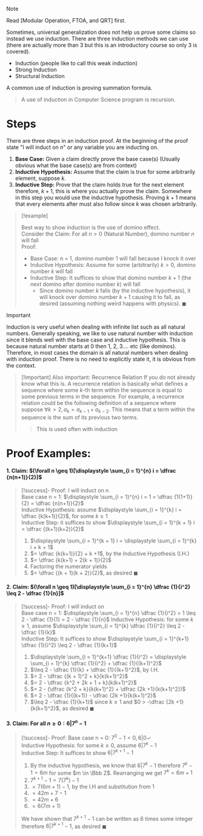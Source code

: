 


> [!note]
> Read [Modular Operation, FTOA, and QRT] first. 


Sometimes, universal generalization does not help us prove some claims so instead we use induction. There are three induction methods we can use (there are actually more than 3 but this is an introductory course so only 3 is covered). 
- Induction (people like to call this weak induction)
- Strong Induction 
- Structural Induction

A common use of induction is proving summation formula.

>A use of induction in Computer Science program is recursion.


# Steps
There are three steps in an induction proof. At the beginning of the proof state "I will induct on $n$" or any variable you are inducting on. 

1. **Base Case:** Given a claim directly prove the base case(s) (Usually obvious what the base case(s) are from context)
2. **Inductive Hypothesis:** Assume that the claim is true for some arbitrarily element, suppose $k$. 
3. **Inductive Step:** Prove that the claim holds true for the next element therefore, $k+1$, this is where you actually prove the claim. Somewhere in this step you would use the inductive hypothesis. Proving $k+1$ means that every elements after must also follow since $k$ was chosen arbitrarily. 


>[!example]
>
>Best way to show induction is the use of domino effect.<br>
>Consider the Claim: For all $n > 0$ (Natural Number), domino number $n$ will fall<br>
>Proof:
>- Base Case: n = 1, domino number 1 will fall because I knock it over
>- Inductive Hypothesis: Assume for some (arbitrarily) $k > 0$, domino number $k$ will fall
>- Inductive Step: It suffices to show that domino number $k+1$ (the next domino after domino number $k$) will fall 
>	- Since domino number $k$ falls (by the inductive hypothesis), it will knock over domino number $k+1$ causing it to fall, as desired (assuming nothing weird happens with physics). $\blacksquare$

>[!important]
>Induction is very useful when dealing with infinite list such as all natural numbers. Generally speaking, we like to use natural number with induction since it blends well with the base case and inductive hypothesis. This is because natural number starts at 0 then 1, 2, 3.... etc (like dominos). Therefore, in most cases the domain is all natural numbers when dealing with induction proof. There is no need to explicitly state it, it is obvious from the context. 

>[!important] Also important: Recurrence Relation
>If you do not already know what this is. A recurrence relation is basically what defines a sequence where some $k$-th term within the sequence is equal to some previous terms in the sequence. For example, a recurrence relation could be the following definition of a sequence where suppose $\forall k > 2, a_k = a_{k-1} + a_{k-2}$. This means that a term within the sequence is the sum of its previous two terms.
>
>> This is used often with induction




# Proof Examples: 

#### 1. Claim: $(\forall n \geq 1)[\displaystyle \sum_{i = 1}^{n} i = \dfrac {n(n+1)}{2}]$

>[!success]- Proof:
>I will induct on n<br> 
>Base case n = 1: $\displaystyle \sum_{i = 1}^{n} i = 1 = \dfrac {1(1+1)}{2} = \dfrac {n(n+1)}{2}$<br> 
>Inductive Hypothesis: assume $\displaystyle \sum_{i = 1}^{k} i = \dfrac {k(k+1)}{2}$, for some $k \geq 1$<br>
>Inductive Step: it suffices to show $\displaystyle \sum_{i = 1}^{k + 1} i = \dfrac {(k+1)(k+2)}{2}$
>1. $\displaystyle \sum_{i = 1}^{k + 1} i = \displaystyle \sum_{i = 1}^{k} i + k + 1$
>2. $= \dfrac {k(k+1)}{2} + k +1$, by the Inductive Hypothesis (I.H.)
>3. $= \dfrac {k(k+1) + 2(k + 1)}{2}$
>4. Factoring the numerator yields
>5. $= \dfrac {(k + 1)(k + 2)}{2}$, as desired $\blacksquare$



#### 2. Claim: $(\forall n \geq 1)[\displaystyle \sum_{i = 1}^{n} \dfrac {1}{i^2} \leq 2 - \dfrac {1}{n}]$
>[!success]- Proof: 
>I will induct on<br>
>Base case n = 1: $\displaystyle \sum_{i = 1}^{n} \dfrac {1}{i^2} = 1 \leq 2 - \dfrac {1}{1} = 2 - \dfrac {1}{n}$
>Inductive Hypothesis: for some $k \geq 1$, assume $\displaystyle \sum_{i = 1}^{k} \dfrac {1}{i^2} \leq 2 - \dfrac {1}{k}$<br> 
>Inductive Step: It suffices to show  $\displaystyle \sum_{i = 1}^{k+1} \dfrac {1}{i^2} \leq 2 - \dfrac {1}{k+1}$
>1. $\displaystyle \sum_{i = 1}^{k+1} \dfrac {1}{i^2} = \displaystyle \sum_{i = 1}^{k} \dfrac {1}{i^2} + \dfrac {1}{(k+1)^2}$
>2. $\leq 2 - \dfrac {1}{k} + \dfrac {1}{(k+1)^2}$, by I.H.
>3. $= 2 - \dfrac {(k + 1)^2 + k}{k(k+1)^2}$
>4. $= 2 - \dfrac {k^2 + 2k + 1 + k}{k(k+1)^2}$
>5. $= 2 - (\dfrac {k^2 + k}{k(k+1)^2} + \dfrac {2k +1}{k(k+1)^2})$
>6. $= 2 - \dfrac {1}{(k+1)} - \dfrac {2k +1}{k(k+1)^2}$
>7. $\leq 2 - \dfrac {1}{k+1}$ since $k \geq 1$ and $0 > -\dfrac {2k +1}{k(k+1)^2}$, as desired $\blacksquare$


#### 3. Claim: For all $n \geq 0 : 6 | 7^n - 1$ 

>[!success]- Proof: 
>Base case n = 0: $7^0 - 1 = 0, 6|0 \checkmark$<br> 
>Inductive Hypothesis: for some $k \geq 0$, assume $6|7^k -1$<br> 
>Inductive Step: It suffices to show $6 | 7^{k+1} -1$
>1. By the inductive hypothesis, we know that $6|7^k - 1$ therefore $7^k -1 = 6m$ for some $m \in \Bbb Z$. Rearranging we get $7^k = 6m +1$
>2. $7^{k + 1} - 1= 7(7^k) -1$
>3. $= 7(6m + 1) - 1$, by the I.H and substitution from 1
>4. $= 42m + 7 - 1$
>5. $= 42m + 6$
>6. $= 6(7m + 1)$
>
>We have shown that $7^{k+1} - 1$ can be written as $6$ times some integer therefore $6|7^{k+1} - 1$, as desired $\blacksquare$
